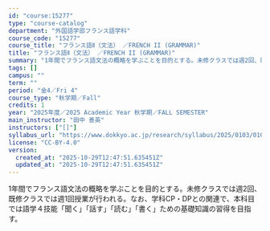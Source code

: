 ```yaml
---
id: "course:15277"
type: "course-catalog"
department: "外国語学部フランス語学科"
course_code: "15277"
course_title: "フランス語Ⅱ（文法） ／FRENCH II (GRAMMAR)"
title: "フランス語Ⅱ（文法） ／FRENCH II (GRAMMAR)"
summary: "1年間でフランス語文法の概略を学ぶことを目的とする。未修クラスでは週2回、既修クラスでは週1回授業が行われる。なお、学科CP・DPとの関連で、本科目では語学４技能「聞く」「話す」「読む」「書く」ための基礎知識の習得を目指す。"
tags: []
campus: ""
term: ""
period: "金4／Fri 4"
course_type: "秋学期／Fall"
credits: 1
year: "2025年度／2025 Academic Year 秋学期／FALL SEMESTER"
main_instructor: "田中 善英"
instructors: ["[]"]
syllabus_url: "https://www.dokkyo.ac.jp/research/syllabus/2025/0103/0103_15277_ja_JP.html"
license: "CC-BY-4.0"
version:
  created_at: "2025-10-29T12:47:51.635451Z"
  updated_at: "2025-10-29T12:47:51.635451Z"
---
```

1年間でフランス語文法の概略を学ぶことを目的とする。未修クラスでは週2回、既修クラスでは週1回授業が行われる。なお、学科CP・DPとの関連で、本科目では語学４技能「聞く」「話す」「読む」「書く」ための基礎知識の習得を目指す。
